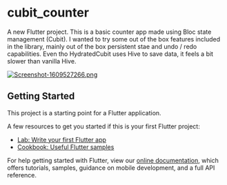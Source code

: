 # cubit_counter

A new Flutter project.
This is a basic counter app made using Bloc state management (Cubit). I wanted to try some out of the box features included in the library, mainly out of the box persistent stae and undo / redo capabilities. Even tho HydratedCubit uses Hive to save data, it feels a bit slower than vanilla Hive. 

[![Screenshot-1609527266.png](https://i.postimg.cc/43QLRRdH/Screenshot-1609527266.png)](https://postimg.cc/zL3STMTq)

## Getting Started

This project is a starting point for a Flutter application.

A few resources to get you started if this is your first Flutter project:

- [Lab: Write your first Flutter app](https://flutter.dev/docs/get-started/codelab)
- [Cookbook: Useful Flutter samples](https://flutter.dev/docs/cookbook)

For help getting started with Flutter, view our
[online documentation](https://flutter.dev/docs), which offers tutorials,
samples, guidance on mobile development, and a full API reference.

